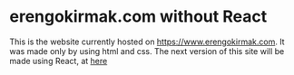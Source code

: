 # erengokirmak.com without React
This is the website currently hosted on https://www.erengokirmak.com. It was made only by using html and css. The next version of this site will be made using React, at [here](https://github.com/ErenGokirmak/erengokirmak.com)
